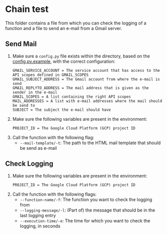 # Chain test
This folder contains a file from which you can check the logging of a function and a file to send an e-mail from a Gmail server.

## Send Mail
1. Make sure a ```config.py``` file exists within the directory, based on the [config.py.example](config.py.example), with the correct configuration:
    ~~~
    GMAIL_SERVICE_ACCOUNT = The service account that has access to the API scopes defined in GMAIL_SCOPES
    GMAIL_SUBJECT_ADDRESS = The Gmail account from where the e-mail is send
    GMAIL_REPLYTO_ADDRESS = The mail address that is given as the sender in the e-mail
    GMAIL_SCOPES = A list containing the right API scopes
    MAIL_ADDRESSES = A list with e-mail addresses where the mail should be send to
    SUBJECT = The subject the e-mail should have
    ~~~
2. Make sure the following variables are present in the environment:
    ~~~
    PROJECT_ID = The Google Cloud Platform (GCP) project ID
    ~~~
2. Call the function with the following flag:  
    * ```--mail-template/-t```: The path to the HTML mail template that should be send as e-mail

## Check Logging
1. Make sure the following variables are present in the environment:
    ~~~
    PROJECT_ID = The Google Cloud Platform (GCP) project ID
    ~~~
2. Call the function with the following flags:  
    * ```--function-name/-f```: The function you want to check the logging from
    * ```--logging-message/-l```: (Part of) the message that should be in the last logging entry
    * ```--execution-time/-e```: The time for which you want to check the logging, in seconds

